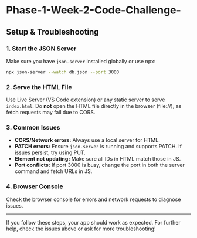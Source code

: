 # Phase-1-Week-2-Code-Challenge-

## Setup & Troubleshooting

### 1. Start the JSON Server
Make sure you have `json-server` installed globally or use npx:

```bash
npx json-server --watch db.json --port 3000
```

### 2. Serve the HTML File
Use Live Server (VS Code extension) or any static server to serve `index.html`.
Do **not** open the HTML file directly in the browser (file://), as fetch requests may fail due to CORS.

### 3. Common Issues
- **CORS/Network errors:** Always use a local server for HTML.
- **PATCH errors:** Ensure `json-server` is running and supports PATCH. If issues persist, try using PUT.
- **Element not updating:** Make sure all IDs in HTML match those in JS.
- **Port conflicts:** If port 3000 is busy, change the port in both the server command and fetch URLs in JS.

### 4. Browser Console
Check the browser console for errors and network requests to diagnose issues.

---
If you follow these steps, your app should work as expected. For further help, check the issues above or ask for more troubleshooting!
